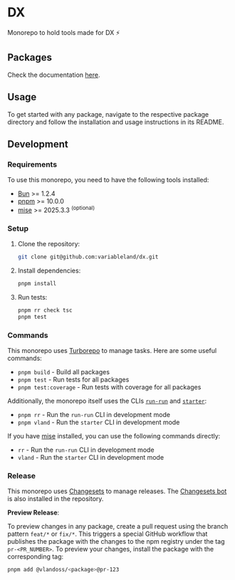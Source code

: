 # DX

Monorepo to hold tools made for DX ⚡

## Packages

Check the documentation [here](./docs/README.md).

## Usage

To get started with any package, navigate to the respective package directory and follow the installation and usage instructions in its README.

## Development

### Requirements

To use this monorepo, you need to have the following tools installed:

- [Bun](https://bun.sh) >= 1.2.4
- [pnpm](https://pnpm.io) >= 10.0.0
- [mise](https://mise.jdx.dev) >= 2025.3.3 <sup>(optional)</sup>

### Setup

1. Clone the repository:

   ```bash
   git clone git@github.com:variableland/dx.git
   ```

2. Install dependencies:

   ```bash
   pnpm install
   ```

3. Run tests:

   ```bash
   pnpm rr check tsc
   pnpm test
   ```

### Commands

This monorepo uses [Turborepo](https://turbo.build/repo/docs) to manage tasks. Here are some useful commands:

- `pnpm build` - Build all packages
- `pnpm test` - Run tests for all packages
- `pnpm test:coverage` - Run tests with coverage for all packages

Additionally, the monorepo itself uses the CLIs [`run-run`](./packages/run-run/README.md) and [`starter`](./packages/starter/README.md):

- `pnpm rr` - Run the `run-run` CLI in development mode
- `pnpm vland` - Run the `starter` CLI in development mode

If you have [mise](https://mise.jdx.dev) installed, you can use the following commands directly:

- `rr` - Run the `run-run` CLI in development mode
- `vland` - Run the `starter` CLI in development mode

### Release

This monorepo uses [Changesets](https://github.com/changesets/changesets) to manage releases. The [Changesets bot](https://github.com/changesets/bot) is also installed in the repository.

**Preview Release**:

To preview changes in any package, create a pull request using the branch pattern `feat/*` or `fix/*`. This triggers a special GitHub workflow that publishes the package with the changes to the npm registry under the tag `pr-<PR_NUMBER>`. To preview your changes, install the package with the corresponding tag:

```bash
pnpm add @vlandoss/<package>@pr-123
```
